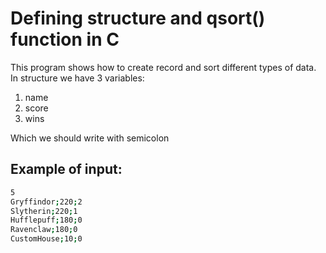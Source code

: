# Defining structure and qsort() function in C

This program shows how to create record and sort different types of data. 
In structure we have 3 variables:
1. name
2. score
3. wins
   
Which we should write with semicolon

## Example of input:
```bash
5
Gryffindor;220;2
Slytherin;220;1
Hufflepuff;180;0
Ravenclaw;180;0
CustomHouse;10;0
